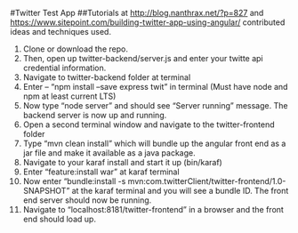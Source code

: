 #Twitter Test App
##Tutorials at http://blog.nanthrax.net/?p=827 and https://www.sitepoint.com/building-twitter-app-using-angular/ contributed ideas and techniques used.

1. Clone or download the repo. 
2. Then, open up twitter-backend/server.js and enter your twitte api credential information.
3. Navigate to twitter-backend folder at terminal
4. Enter – “npm install –save express twit” in terminal (Must have node and npm at least current LTS)
5. Now type “node server” and should see “Server running” message. The backend server is now up and running.
6. Open a second terminal window and navigate to the twitter-frontend folder
7. Type “mvn clean install” which will bundle up the angular front end as a jar file and make it available as a java package.
8. Navigate to your karaf install and start it up (bin/karaf) 
9. Enter “feature:install war” at karaf terminal
10. Now enter “bundle:install -s mvn:com.twitterClient/twitter-frontend/1.0-SNAPSHOT” at the karaf terminal and you will see a bundle ID. The front end server should now be running.
11. Navigate to “localhost:8181/twitter-frontend” in a browser and the front end should load up.
